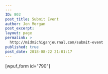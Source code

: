 ```yaml
---
---
ID: 802
post_title: Submit Event
author: Jon Morgan
post_excerpt:
layout: page
permalink: >
  http://midmichiganjournal.com/submit-event
published: true
post_date: 2018-08-22 21:01:17
---
```

[wpuf_form id="790"]